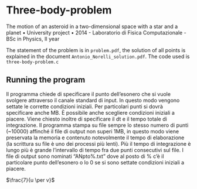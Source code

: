 # Three-body-problem
The motion of an asteroid in a two-dimensional space with a star and a planet • University project • 2014 - Laboratorio di Fisica Computazionale - BSc in Physics, II year

The statement of the problem is in `problem.pdf`, the solution of all points is explained in the document `Antonio_Norelli_solution.pdf`. The code used is `three-body-problem.c`

## Running the program 
Il programma chiede di specificare il punto dell’esonero che si vuole svolgere attraverso il canale standard di input. 
In questo modo vengono settate le corrette condizioni iniziali. Per particolari punti si dovrà specificare anche MB. Ѐ possibile anche scegliere condizioni iniziali a piacere.
Viene chiesto inoltre di specificare il dt e il tempo totale di integrazione. 
Il programma stampa su file sempre lo stesso numero di punti (~10000) affinché il file di output non superi 1MB, 
in questo modo viene preservata la memoria e contenuto notevolmente il tempo di elaborazione (la scrittura su file è
uno dei processi più lenti). Più il tempo di integrazione è lungo più è grande l’intervallo di tempo fra
due punti consecutivi sul file.
I file di output sono nominati “ANpto%.txt” dove al posto di % c’è il particolare punto dell’esonero o lo
0 se si sono settate condizioni iniziali a piacere.

$\frac{7}{u \per v}$
